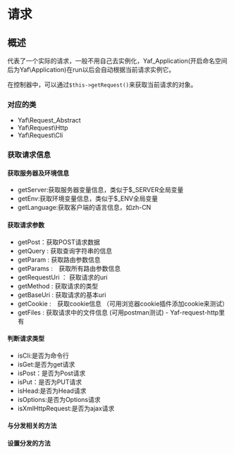 # 请求

## 概述

代表了一个实际的请求，一般不用自己去实例化，Yaf_Application(开启命名空间后为Yaf\Application)在run以后会自动根据当前请求实例它。

在控制器中，可以通过`$this->getRequest()`来获取当前请求的对象。

### 对应的类

 - Yaf\Request_Abstract
 - Yaf\Request\Http
 - Yaf\Request\Cli

### 获取请求信息

#### 获取服务器及环境信息

* getServer:获取服务器变量信息，类似于$_SERVER全局变量
* getEnv:获取环境变量信息，类似于$_ENV全局变量
* getLanguage:获取客户端的语言信息，如zh-CN


#### 获取请求参数

* getPost：获取POST请求数据
* getQuery : 获取查询字符串的信息
* getParam : 获取路由参数信息
* getParams :　获取所有路由参数信息
* getRequestUri ： 获取请求的uri
* getMethod : 获取请求的类型
* getBaseUri : 获取请求的基本uri
* getCookie :　获取cookie信息 （可用浏览器cookie插件添加cookie来测试）
* getFiles : 获取请求中的文件信息 (可用postman测试) - Yaf-request-http里有


#### 判断请求类型

* isCli:是否为命令行
* isGet:是否为get请求
* isPost：是否为Post请求
* isPut：是否为PUT请求
* isHead:是否为Head请求
* isOptions:是否为Options请求
* isXmlHttpRequest:是否为ajax请求


#### 与分发相关的方法

#### 设置分发的方法